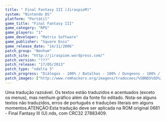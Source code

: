 ```yaml
---
title: " Final Fantasy III (JiraspioM)"
system: "Nintendo DS"
platform: "Portátil"
game_title: "Final Fantasy III"
game_category: "RPG"
game_players: "1"
game_developer: "Matrix Software"
game_publisher: "Square Enix"
game_release_date: "14/11/2006"
patch_group: "Nenhum"
patch_site: "http://jiraspiom.wordpress.com/"
patch_version: "???"
patch_release: "17/05/2013"
patch_type: "xdelta 3"
patch_progress: "Diálogos - 100% / Batalhas - 100% / Dungeons - 100% / Menus - 99% / Itens - 99% / Acentos - Sim / Gráficos - Não"
patch_images: ["http://www.romhackers.org/imagens/traducoes/%5BNDS%5D%20Final%20Fantasy%20III%20-%20JiraspioM%20-%201.png","http://www.romhackers.org/imagens/traducoes/%5BNDS%5D%20Final%20Fantasy%20III%20-%20JiraspioM%20-%202.png","http://www.romhackers.org/imagens/traducoes/%5BNDS%5D%20Final%20Fantasy%20III%20-%20JiraspioM%20-%203.png"]
---
```

Uma tradução razoável. Os textos estão traduzidos e acentuados (exceto os menus), mas nenhum gráfico além da fonte foi editado. Nota-se alguns textos não traduzidos, erros de português e traduções literais em alguns momentos.ATENÇÃO:Esta tradução deve ser aplicada na ROM original 0681 - Final Fantasy III (U).nds, com CRC32 27883409.